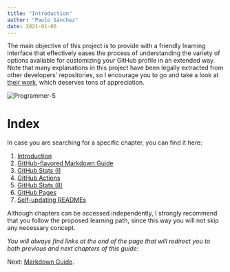 ```yaml
---
title: "Introduction"
author: "Paulo Sánchez"
date: 2021-01-06
---
```


The main objective of this project is to provide with a friendly learning interface that effectively eases the process of understanding the variety of options avaliable for customizing your GitHub profile in an extended way. Note that many explanations in this project have been legally extracted from other developers' repositories, so I encourage you to go and take a look at [their work](https://erlete.github.io/github-customization-guide/accreditations/sources.html), which deserves tons of appreciation.

![Programmer-5](https://erlete.github.io/github-customization-guide/illustrations/programmer-5.svg)

# Index

In case you are searching for a specific chapter, you can find it here:

1. [Introduction](https://erlete.github.io/github-customization-guide/)
2. [GitHub-flavored Markdown Guide](https://erlete.github.io/github-customization-guide/guides/markdown-guide.html)
3. [GitHub Stats (I)]()
4. [GitHub Actions]()
5. [GitHub Stats (II)]()
6. [GitHub Pages]()
7. [Self-updating READMEs]()

Although chapters can be accessed independently, I strongly recommend that you follow the proposed learning path, since this way you will not skip any necessary concept.

_You will always find links at the end of the page that will redirect you to both previous and next chapters of this guide:_

Next: [Markdown Guide](https://erlete.github.io/github-pages-with-jekyll/guides/markdown-guide.html).
